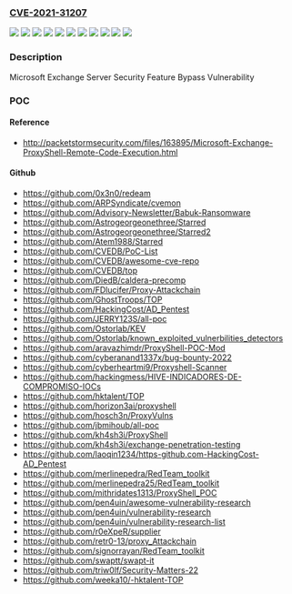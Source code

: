 ### [CVE-2021-31207](https://cve.mitre.org/cgi-bin/cvename.cgi?name=CVE-2021-31207)
![](https://img.shields.io/static/v1?label=Product&message=Microsoft%20Exchange%20Server%202013%20Cumulative%20Update%2023&color=blue)
![](https://img.shields.io/static/v1?label=Product&message=Microsoft%20Exchange%20Server%202016%20Cumulative%20Update%2019&color=blue)
![](https://img.shields.io/static/v1?label=Product&message=Microsoft%20Exchange%20Server%202016%20Cumulative%20Update%2020&color=blue)
![](https://img.shields.io/static/v1?label=Product&message=Microsoft%20Exchange%20Server%202019%20Cumulative%20Update%208&color=blue)
![](https://img.shields.io/static/v1?label=Product&message=Microsoft%20Exchange%20Server%202019%20Cumulative%20Update%209&color=blue)
![](https://img.shields.io/static/v1?label=Version&message=15.00.0%3C%2015.00.1497.018%20&color=brighgreen)
![](https://img.shields.io/static/v1?label=Version&message=15.01.0.0%3C%2015.01.2176.014%20&color=brighgreen)
![](https://img.shields.io/static/v1?label=Version&message=15.01.0.0%3C%2015.01.2242.010%20&color=brighgreen)
![](https://img.shields.io/static/v1?label=Version&message=15.02.0.0%3C%2015.02.0792.015%20&color=brighgreen)
![](https://img.shields.io/static/v1?label=Version&message=15.02.0.0%3C%2015.02.0858.012%20&color=brighgreen)
![](https://img.shields.io/static/v1?label=Vulnerability&message=Defense%20in%20Depth&color=brighgreen)

### Description

Microsoft Exchange Server Security Feature Bypass Vulnerability

### POC

#### Reference
- http://packetstormsecurity.com/files/163895/Microsoft-Exchange-ProxyShell-Remote-Code-Execution.html

#### Github
- https://github.com/0x3n0/redeam
- https://github.com/ARPSyndicate/cvemon
- https://github.com/Advisory-Newsletter/Babuk-Ransomware
- https://github.com/Astrogeorgeonethree/Starred
- https://github.com/Astrogeorgeonethree/Starred2
- https://github.com/Atem1988/Starred
- https://github.com/CVEDB/PoC-List
- https://github.com/CVEDB/awesome-cve-repo
- https://github.com/CVEDB/top
- https://github.com/DiedB/caldera-precomp
- https://github.com/FDlucifer/Proxy-Attackchain
- https://github.com/GhostTroops/TOP
- https://github.com/HackingCost/AD_Pentest
- https://github.com/JERRY123S/all-poc
- https://github.com/Ostorlab/KEV
- https://github.com/Ostorlab/known_exploited_vulnerbilities_detectors
- https://github.com/aravazhimdr/ProxyShell-POC-Mod
- https://github.com/cyberanand1337x/bug-bounty-2022
- https://github.com/cyberheartmi9/Proxyshell-Scanner
- https://github.com/hackingmess/HIVE-INDICADORES-DE-COMPROMISO-IOCs
- https://github.com/hktalent/TOP
- https://github.com/horizon3ai/proxyshell
- https://github.com/hosch3n/ProxyVulns
- https://github.com/jbmihoub/all-poc
- https://github.com/kh4sh3i/ProxyShell
- https://github.com/kh4sh3i/exchange-penetration-testing
- https://github.com/laoqin1234/https-github.com-HackingCost-AD_Pentest
- https://github.com/merlinepedra/RedTeam_toolkit
- https://github.com/merlinepedra25/RedTeam_toolkit
- https://github.com/mithridates1313/ProxyShell_POC
- https://github.com/pen4uin/awesome-vulnerability-research
- https://github.com/pen4uin/vulnerability-research
- https://github.com/pen4uin/vulnerability-research-list
- https://github.com/r0eXpeR/supplier
- https://github.com/retr0-13/proxy_Attackchain
- https://github.com/signorrayan/RedTeam_toolkit
- https://github.com/swaptt/swapt-it
- https://github.com/triw0lf/Security-Matters-22
- https://github.com/weeka10/-hktalent-TOP


